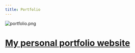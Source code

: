 ```yaml
---
title: Portfolio
---
```


![portfolio.png](https://cloud-a-emile.dedyn.io/s/gNBXTLXQSrRD8jR/download/portfolio.png)
# [My personal portfolio website](https://github.com/A-Emile/portfolio)
